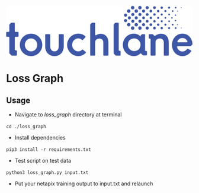 ![LOGO](https://github.com/touchlane/NetapixTools/blob/master/assets/logo.svg)

# Loss Graph

## Usage
* Navigate to *loss_graph* directory at terminal

```cd ./loss_graph``` 
* Install dependencies

```pip3 install -r requirements.txt```
* Test script on test data

```python3 loss_graph.py input.txt```
* Put your netapix training output to input.txt and relaunch
